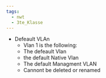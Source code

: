 ```yaml
---
tags:
  - nwt
  - 3te_Klasse
---
```

- Defeault VLAn 
	- Vlan 1 is the following:
	- The defeault Vlan 
	- the default Native Vlan 
	- The default Managment VLAN 
	- Cannont be deleted or renamed 

